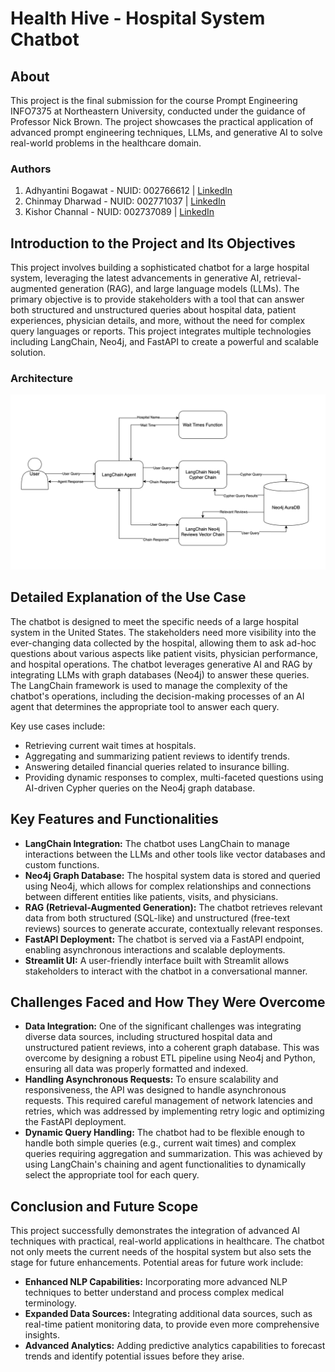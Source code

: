 

# Health Hive - Hospital System Chatbot

## About
This project is the final submission for the course Prompt Engineering INFO7375 at Northeastern University, conducted under the guidance of Professor Nick Brown. The project showcases the practical application of advanced prompt engineering techniques, LLMs, and generative AI to solve real-world problems in the healthcare domain.

### Authors
 1. Adhyantini Bogawat - NUID: 002766612 | [LinkedIn](https://www.linkedin.com/in/adhyantini-bogawat/) 
 2. Chinmay Dharwad - NUID: 002771037 | [LinkedIn](https://www.linkedin.com/in/chinmay-dharwad-476092128/)
 3. Kishor Channal - NUID: 002737089 | [LinkedIn](https://www.linkedin.com/in/kishorchannal/)   

## Introduction to the Project and Its Objectives

This project involves building a sophisticated chatbot for a large hospital system, leveraging the latest advancements in generative AI, retrieval-augmented generation (RAG), and large language models (LLMs). The primary objective is to provide stakeholders with a tool that can answer both structured and unstructured queries about hospital data, patient experiences, physician details, and more, without the need for complex query languages or reports. This project integrates multiple technologies including LangChain, Neo4j, and FastAPI to create a powerful and scalable solution.

### Architecture
![Project_Architecture](Project_Architecture.png)

## Detailed Explanation of the Use Case

The chatbot is designed to meet the specific needs of a large hospital system in the United States. The stakeholders need more visibility into the ever-changing data collected by the hospital, allowing them to ask ad-hoc questions about various aspects like patient visits, physician performance, and hospital operations. The chatbot leverages generative AI and RAG by integrating LLMs with graph databases (Neo4j) to answer these queries. The LangChain framework is used to manage the complexity of the chatbot's operations, including the decision-making processes of an AI agent that determines the appropriate tool to answer each query.

Key use cases include:

-   Retrieving current wait times at hospitals.
-   Aggregating and summarizing patient reviews to identify trends.
-   Answering detailed financial queries related to insurance billing.
-   Providing dynamic responses to complex, multi-faceted questions using AI-driven Cypher queries on the Neo4j graph database.

## Key Features and Functionalities

-   **LangChain Integration:** The chatbot uses LangChain to manage interactions between the LLMs and other tools like vector databases and custom functions.
-   **Neo4j Graph Database:** The hospital system data is stored and queried using Neo4j, which allows for complex relationships and connections between different entities like patients, visits, and physicians.
-   **RAG (Retrieval-Augmented Generation):** The chatbot retrieves relevant data from both structured (SQL-like) and unstructured (free-text reviews) sources to generate accurate, contextually relevant responses.
-   **FastAPI Deployment:** The chatbot is served via a FastAPI endpoint, enabling asynchronous interactions and scalable deployments.
-   **Streamlit UI:** A user-friendly interface built with Streamlit allows stakeholders to interact with the chatbot in a conversational manner.

## Challenges Faced and How They Were Overcome

-   **Data Integration:** One of the significant challenges was integrating diverse data sources, including structured hospital data and unstructured patient reviews, into a coherent graph database. This was overcome by designing a robust ETL pipeline using Neo4j and Python, ensuring all data was properly formatted and indexed.
-   **Handling Asynchronous Requests:** To ensure scalability and responsiveness, the API was designed to handle asynchronous requests. This required careful management of network latencies and retries, which was addressed by implementing retry logic and optimizing the FastAPI deployment.
-   **Dynamic Query Handling:** The chatbot had to be flexible enough to handle both simple queries (e.g., current wait times) and complex queries requiring aggregation and summarization. This was achieved by using LangChain's chaining and agent functionalities to dynamically select the appropriate tool for each query.

## Conclusion and Future Scope

This project successfully demonstrates the integration of advanced AI techniques with practical, real-world applications in healthcare. The chatbot not only meets the current needs of the hospital system but also sets the stage for future enhancements. Potential areas for future work include:

-   **Enhanced NLP Capabilities:** Incorporating more advanced NLP techniques to better understand and process complex medical terminology.
-   **Expanded Data Sources:** Integrating additional data sources, such as real-time patient monitoring data, to provide even more comprehensive insights.
-   **Advanced Analytics:** Adding predictive analytics capabilities to forecast trends and identify potential issues before they arise.
